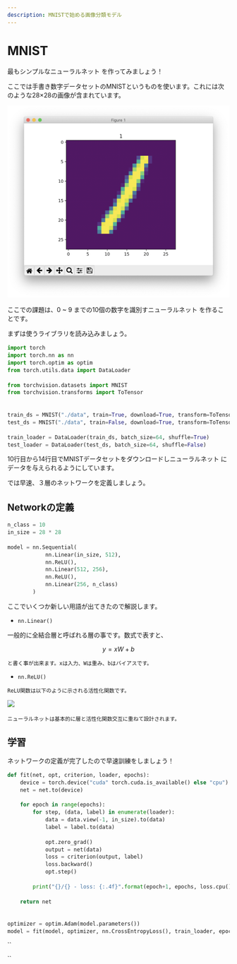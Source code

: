 ```yaml
---
description: MNISTで始める画像分類モデル
---
```


# MNIST

最もシンプルなニューラルネット を作ってみましょう！

ここでは手書き数字データセットのMNISTというものを使います。これには次のような28×28の画像が含まれています。

![MNIST Dataset&#x306B;&#x542B;&#x307E;&#x308C;&#x308B;&#x624B;&#x66F8;&#x304D;&#x6587;&#x5B57;](../../.gitbook/assets/sukurnshotto-2019-10-31-195454.png)

ここでの課題は、0 ~ 9 までの10個の数字を識別すニューラルネット を作ることです。

まずは使うライブラリを読み込みましょう。

```python
import torch
import torch.nn as nn
import torch.optim as optim
from torch.utils.data import DataLoader

from torchvision.datasets import MNIST
from torchvision.transforms import ToTensor


train_ds = MNIST("./data", train=True, download=True, transform=ToTensor())
test_ds = MNIST("./data", train=False, download=True, transform=ToTensor())

train_loader = DataLoader(train_ds, batch_size=64, shuffle=True)
test_loader = DataLoader(test_ds, batch_size=64, shuffle=False)

```

10行目から14行目でMNISTデータセットをダウンロードしニューラルネット にデータを与えられるようにしています。

では早速、３層のネットワークを定義しましょう。

## Networkの定義

```python
n_class = 10
in_size = 28 * 28

model = nn.Sequential(
            nn.Linear(in_size, 512),
            nn.ReLU(),
            nn.Linear(512, 256),
            nn.ReLU(),
            nn.Linear(256, n_class)
        )

```

ここでいくつか新しい用語が出てきたので解説します。

* `nn.Linear()`

一般的に全結合層と呼ばれる層の事です。数式で表すと、

$$
y = xW + b
$$

`と書く事が出来ます。xは入力、Wは重み、bはバイアスです。`

* `nn.ReLU()`

`ReLU関数は以下のように示される活性化関数です。`

![](https://pytorch.org/docs/stable/_images/ReLU.png)

`ニューラルネットは基本的に層と活性化関数交互に重ねて設計されます。`

## 学習

ネットワークの定義が完了したので早速訓練をしましょう！

```python
def fit(net, opt, criterion, loader, epochs):
    device = torch.device("cuda" torch.cuda.is_available() else "cpu")
    net = net.to(device)
    
    for epoch in range(epochs):
        for step, (data, label) in enumerate(loader):
            data = data.view(-1, in_size).to(data)
            label = label.to(data)

            opt.zero_grad()
            output = net(data)
            loss = criterion(output, label)
            loss.backward()
            opt.step()

        print("{}/{} - loss: {:.4f}".format(epoch+1, epochs, loss.cpu().item()))

    return net


optimizer = optim.Adam(model.parameters())
model = fit(model, optimizer, nn.CrossEntropyLoss(), train_loader, epochs=10)

```





\`\`

\`\`

